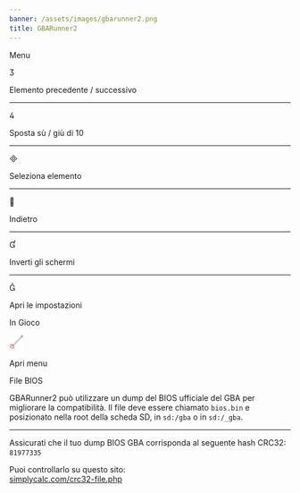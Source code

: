 ```yaml
---
banner: /assets/images/gbarunner2.png
title: GBARunner2
---
```


<div id="menu" class="section-title">Menu</div>
<div class="section-body">
    <div class="button-action-group">
        <p class="button-action button">&#xE07D;</p>
        <p class="button-action-text">Elemento precedente / successivo</p>
    </div>
    <hr>
    <div class="button-action-group">
        <p class="button-action button">&#xE07E;</p>
        <p class="button-action-text">Sposta sù / giù di 10</p>
    </div>
    <hr>
    <div class="button-action-group">
        <p class="button-action button">&#xE000;</p>
        <p class="button-action-text">Seleziona elemento</p>
    </div>
    <hr>
    <div class="button-action-group">
        <p class="button-action button">&#xE001;</p>
        <p class="button-action-text">Indietro</p>
    </div>
    <hr>
    <div class="button-action-group">
        <p class="button-action button">&#xE004;</p>
        <p class="button-action-text">Inverti gli schermi</p>
    </div>
    <hr>
    <div class="button-action-group">
        <p class="button-action button">&#xE005;</p>
        <p class="button-action-text">Apri le impostazioni</p>
    </div>
</div>
<div id="in-game" class="section-title">In Gioco</div>
<div class="section-body">
    <div class="button-action-group">
        <p class="button-action"><img src="/assets/images/tap.png" alt="Tocca il touch screen"></p>
        <p class="button-action-text">Apri menu</p>
    </div>
</div>
<div id="bios-file" class="section-title">File BIOS</div>
<div class="section-body">
    <p>
        GBARunner2 può utilizzare un dump del BIOS ufficiale del GBA per migliorare la compatibilità. Il file deve essere chiamato <code>bios.bin</code> e posizionato nella root della scheda SD, in <code>sd:/gba</code> o in <code>sd:/_gba</code>.
    </p>
    <hr>
    <p>
        Assicurati che il tuo dump BIOS GBA corrisponda al seguente hash CRC32: <code>81977335</code>
    </p>
    <p>
        Puoi controllarlo su questo sito:<br><a href="https://simplycalc.com/crc32-file.php">simplycalc.com/crc32-file.php</a>
    </p>
</div>
